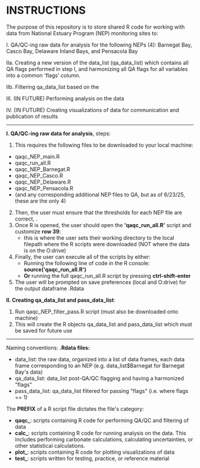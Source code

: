 # INSTRUCTIONS

The purpose of this repository is to store shared R code for working with data from National Estuary Program (NEP) monitoring sites to: 

I. QA/QC-ing raw data for analysis for the following NEPs (4): Barnegat Bay, Casco Bay, Delaware Inland Bays, and Pensacola Bay

IIa. Creating a new version of the data_list (qa_data_list) which contains all QA flags performed in step I, and harmonizing all QA flags for all variables into a common 'flags' column. 

IIb. Filtering qa_data_list based on the  

III. (IN FUTURE) Performing analysis on the data 

IV. (IN FUTURE) Creating visualizations of data for communication and publication of results

--------------------------------------------------------------------------------------
**I. QA/QC-ing raw data for analysis**, steps:
1. This requires the following files to be downloaded to your local machine:
 - qaqc_NEP_main.R
 - qaqc_run_all.R
 - qaqc_NEP_Barnegat.R
 - qaqc_NEP_Casco.R
 - qaqc_NEP_Delaware.R
 - qaqc_NEP_Pensacola.R
 - (and any corresponding additional NEP files to QA, but as of 6/23/25, these are the only 4)
2. Then, the user must ensure that the thresholds for each NEP file are correct, . 
3. Once R is opened, the user should open the **'qaqc_run_all.R'** script and customize **row 39**:
   - this is where the user sets their working directory to the local filepath where the R scripts were downloaded (NOT where the data is on the O:drive)
4. Finally, the user can execute all of the scripts by either:
   - Running the following line of code in the R console: **source('qaqc_run_all.R')**
   - **Or** running the full qaqc_run_all.R script by pressing **ctrl-shift-enter**
5. The user will be prompted on save preferences (local and O:drive) for the output dataframe .Rdata

**II. Creating qa_data_list and pass_data_list**:
1. Run qaqc_NEP_filter_pass.R script (must also be downloaded onto machine)
2. This will create the R objects qa_data_list and pass_data_list which must be saved for future use

-----------------------------------------------------------------------------------
Naming conventions:
**.Rdata files:**
- data_list: the raw data, organized into a list of data frames, each data frame corresponding to an NEP (e.g. data_list$Barnegat for Barnegat Bay's data)
- qa_data_list: data_list post-QA/QC flagging and having a harmonized "flags" 
- pass_data_list: qa_data_list filtered for passing "flags" (i.e. where flags == 1)

The **PREFIX** of a R script file dictates the file's category:
- **qaqc_**: scripts containing R code for performing QA/QC and filtering of data
- **calc_**: scripts containing R code for running analysis on the data. This includes performing carbonate calculations, calculating uncertainties, or other statistical calculations.
- **plot_**: scripts containing R code for plotting visualizations of data
- **test_**: scripts written  for testing, practice, or reference material


